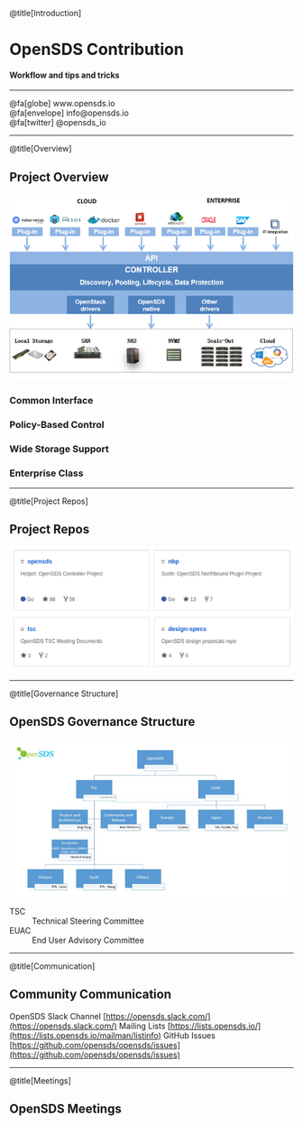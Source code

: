 @title[Introduction]

# OpenSDS Contribution
#### Workflow and tips and tricks

<hr/>
@fa[globe] www.opensds.io <br/>
@fa[envelope] info@opensds.io <br/>
@fa[twitter] @opensds_io

---

@title[Overview]

## Project Overview

![architecture](Copenhagen2018/Contribution/assets/opensds-overview.png)

### Common Interface
### Policy-Based Control
### Wide Storage Support
### Enterprise Class

---

@title[Project Repos]

## Project Repos

![repos](Copenhagen2018/Contribution/assets/repos.png)

---

@title[Governance Structure]

## OpenSDS Governance Structure

![governance](Copenhagen2018/Contribution/assets/governance.jpg)

<dl>
  <dt>TSC</dt>
  <dd>Technical Steering Committee</dd>

  <dt>EUAC</dt>
  <dd>End User Advisory Committee</dd>
</dl>

---

@title[Communication]

## Community Communication

OpenSDS Slack Channel [https://opensds.slack.com/](https://opensds.slack.com/)
Mailing Lists [https://lists.opensds.io/](https://lists.opensds.io/mailman/listinfo)
GitHub Issues [https://github.com/opensds/opensds/issues](https://github.com/opensds/opensds/issues)

---

@title[Meetings]

## OpenSDS Meetings


